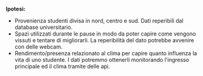 **Ipotesi:**
* Provenienza studenti divisa in nord, centro e sud. Dati reperibili dal database universitario.  
* Spazi utilizzati durante le pause in modo da poter capire come vengono vissuti e tentare di migliorarli. La reperibilità del dato potrebbe avvenire con delle webcam.
* Rendimento/presenza relazionato al clima per capire quanto influenza la vita di uno studente. I dati potremmo ottenerli monitorando l'ingresso principale ed il clima tramite delle api. 
